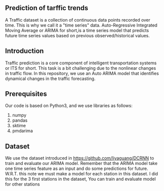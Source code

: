 ## Prediction of tarffic trends
A Traffic dataset is a collection of continuous data points recorded over time. This is why we call it a "time series" data. 
Auto-Regressive Integrated Moving Average or ARIMA for short,is a time series model that predicts future time series values based on previous observed/historical values.

## Introduction
Traffic prediction is a core component of intelligent transportation systems or ITS for short.
This task is a bit challenging due to the nonlinear changes in traffic flow. 
In this repository, we use an Auto ARIMA model that identifies dynamical changes in the traffic forecasting. 


## Prerequisites
Our code is based on Python3, and we use libraries as follows:
1. numpy
2. pandas
3. sktime
4. pmdarima

## Dataset
We use the dataset introduced in  https://github.com/liyaguang/DCRNN to train and evaluate our ARIMA model.
Remember that the ARIMA model take one time series feature as an input and do some predictions for future. W.R.T. this note we must make a model for each station in this dataset.
I did this for the 3 first stations in the dataset, You can train and evaluate model for other stations

